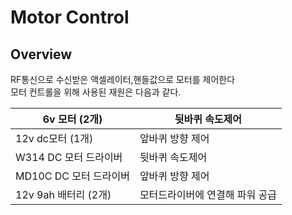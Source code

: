 # Motor Control

## Overview

RF통신으로 수신받은 액셀레이터,핸들값으로 모터를 제어한다<br>모터 컨트롤을 위해 사용된 재원은 다음과 같다.

| 6v 모터 (2개)          | 뒷바퀴 속도제어                 |
| ---------------------- | ------------------------------- |
| 12v dc모터 (1개)       | 앞바퀴 방향 제어                |
| W314 DC 모터 드라이버  | 뒷바퀴 속도제어                 |
| MD10C DC 모터 드라이버 | 앞바퀴 방향 제어                |
| 12v 9ah 배터리 (2개)   | 모터드라이버에 연결해 파워 공급 |

